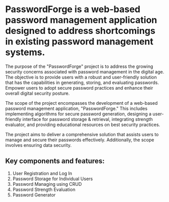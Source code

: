 # PasswordForge is a web-based password management application designed to address shortcomings in existing password management systems.

The purpose of the "PasswordForge" project is to address the growing security concerns associated with password management in the digital age.
The objective is to provide users with a robust and user-friendly solution that has the capabilities in generating, storing, and evaluating passwords. Empower users to adopt secure password practices and enhance their overall digital security posture.

The scope of the project encompasses the development of a web-based password management application, "PasswordForge." This includes implementing algorithms for secure password generation, designing a user-friendly interface for password storage & retrieval, integrating strength evaluator, and providing educational resources on best security practices.

The project aims to deliver a comprehensive solution that assists users to manage and secure their passwords effectively. Additionally, the scope involves ensuring data security.

## Key components and features:

1.	User Registration and Log In
2.	Password Storage for Individual Users
3.	Password Managing using CRUD
4.	Password Strength Evaluation
5.	Password Generator 
